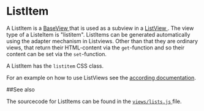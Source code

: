 ListItem
========

A ListItem is a [ BaseView ](../baseview.md) that is used as a subview in a [ ListView ](listview.md). 
The view type of a ListeItem is "listitem".
ListItems can be generated automatically using the adapter mechanism in Listviews. Other than that
they are ordinary views, that return their HTML-content via the `get`-function and so their content can
be set via the `set`-function.

A ListItem has the `listitem` CSS class.

For an example on how to use ListViews see the [according documentation](listview.md).

##See also

The sourcecode for ListItems can be found in the [ `views/lists.js` ](../../views/lists.js) file.
